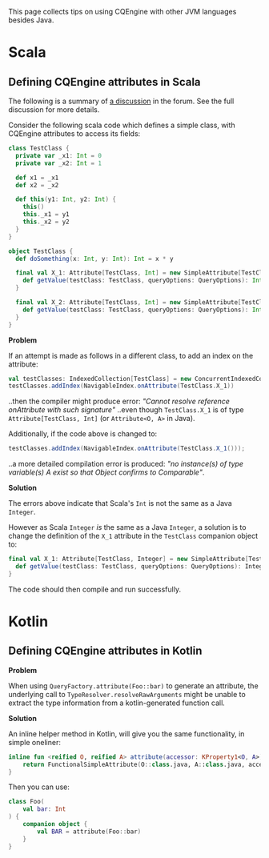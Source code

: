 This page collects tips on using CQEngine with other JVM languages besides Java.

# Scala #

## Defining CQEngine attributes in Scala ##

The following is a summary of [a discussion](https://groups.google.com/forum/#!topic/cqengine-discuss/PDodDlYBNOY) in the forum. See the full discussion for more details.

Consider the following scala code which defines a simple class, with CQEngine attributes to access its fields:

```scala
class TestClass {
  private var _x1: Int = 0
  private var _x2: Int = 1

  def x1 = _x1
  def x2 = _x2

  def this(y1: Int, y2: Int) {
    this()
    this._x1 = y1
    this._x2 = y2
  }
}

object TestClass {
  def doSomething(x: Int, y: Int): Int = x * y

  final val X_1: Attribute[TestClass, Int] = new SimpleAttribute[TestClass,Int]("X_1") {
    def getValue(testClass: TestClass, queryOptions: QueryOptions): Int = testClass.x1
  }

  final val X_2: Attribute[TestClass, Int] = new SimpleAttribute[TestClass,Int]("X_2") {
    def getValue(testClass: TestClass, queryOptions: QueryOptions): Int = testClass.x2
  }
}
```

**Problem**

If an attempt is made as follows in a different class, to add an index on the attribute:

```scala
val testClasses: IndexedCollection[TestClass] = new ConcurrentIndexedCollection[TestClass]()
testClasses.addIndex(NavigableIndex.onAttribute(TestClass.X_1))
```

..then the compiler might produce error: _"Cannot resolve reference onAttribute with such signature"_
..even though `TestClass.X_1` is of type `Attribute[TestClass, Int]` (or `Attribute<O, A>` in Java).

Additionally, if the code above is changed to:
```scala
testClasses.addIndex(NavigableIndex.onAttribute(TestClass.X_1()));
```

..a more detailed compilation error is produced: _"no instance(s) of type variable(s) A exist so that Object confirms to Comparable<A>"_.

**Solution**

The errors above indicate that Scala's `Int` is not the same as a Java `Integer`.

However as Scala `Integer` _is_ the same as a Java `Integer`, a solution is to change the definition of the `X_1` attribute in the `TestClass` companion object to:

```scala
final val X_1: Attribute[TestClass, Integer] = new SimpleAttribute[TestClass, Integer]("X_1") {
  def getValue(testClass: TestClass, queryOptions: QueryOptions): Integer = testClass.x1
}
```
The code should then compile and run successfully.

# Kotlin #

## Defining CQEngine attributes in Kotlin ##

**Problem**

When using `QueryFactory.attribute(Foo::bar)` to generate an attribute, the underlying call to
`TypeResolver.resolveRawArguments` might be unable to extract the type information from a kotlin-generated function call.

**Solution**

An inline helper method in Kotlin, will give you the same functionality, in simple oneliner:

```kotlin
inline fun <reified O, reified A> attribute(accessor: KProperty1<O, A>): FunctionalSimpleAttribute<O, A> {
    return FunctionalSimpleAttribute(O::class.java, A::class.java, accessor.javaClass.simpleName, SimpleFunction { accessor.get(it) })
}
```
Then you can use:
```kotlin
class Foo(
    val bar: Int
) {
    companion object {
        val BAR = attribute(Foo::bar)
    }
}
```


